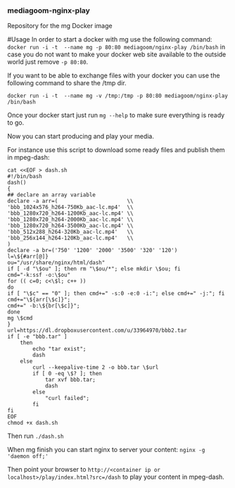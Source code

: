 ### mediagoom-nginx-play
Repository for the mg Docker image

#Usage
In order to start a docker with mg use the following command:
`docker run -i -t  --name mg -p 80:80 mediagoom/nginx-play /bin/bash`
in case you do not want to make your docker web site available to the outside world
just remove `-p 80:80`.

If you want to be able to exchange files with your docker you can use the following 
command to share the /tmp dir.

`docker run -i -t  --name mg -v /tmp:/tmp -p 80:80 mediagoom/nginx-play /bin/bash`


Once your docker start just run `mg --help` to make sure everything is ready to go.

Now you can start producing and play your media.

For instance use this script to download some ready files and publish them in mpeg-dash:


	cat <<EOF > dash.sh 
	#!/bin/bash
	dash()
	{
	## declare an array variable
	declare -a arr=(                      \\
	'bbb_1024x576_h264-750Kb_aac-lc.mp4'  \\
	'bbb_1280x720_h264-1200Kb_aac-lc.mp4' \\
	'bbb_1280x720_h264-2000Kb_aac-lc.mp4' \\
	'bbb_1280x720_h264-3500Kb_aac-lc.mp4' \\
	'bbb_512x288_h264-320Kb_aac-lc.mp4'   \\
	'bbb_256x144_h264-120Kb_aac-lc.mp4'   \\
	)
	declare -a br=('750' '1200' '2000' '3500' '320' '120')
	l=\${#arr[@]}
	ou="/usr/share/nginx/html/dash"
	if [ -d "\$ou" ]; then rm "\$ou/*"; else mkdir \$ou; fi
	cmd="-k:ssf -o:\$ou"
	for (( c=0; c<\$l; c++ ))
	do  
	if [ "\$c" == "0" ]; then cmd+=" -s:0 -e:0 -i:"; else cmd+=" -j:"; fi
	cmd+="\${arr[\$c]}";
	cmd+=" -b:\${br[\$c]}";
	done
	mg \$cmd
	}
	url=https://dl.dropboxusercontent.com/u/33964970/bbb2.tar
	if [ -e "bbb.tar" ]
		then 
			echo "tar exist";
			dash
		else 
			curl --keepalive-time 2 -o bbb.tar \$url 
			if [ 0 -eq \$? ]; then 
				tar xvf bbb.tar; 
				dash
			else 
				"curl failed"; 
			fi 
	fi
	EOF
	chmod +x dash.sh


Then run `./dash.sh`

When mg finish you can start nginx to server your content: `nginx -g 'daemon off;'`

Then point your browser to `http://<container ip or localhost>/play/index.html?src=/dash` to play your content in mpeg-dash.

